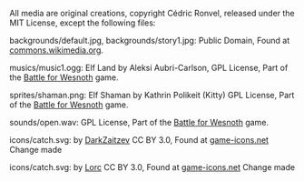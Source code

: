 All media are original creations, copyright Cédric Ronvel, released under the MIT License,
except the following files:

backgrounds/default.jpg, backgrounds/story1.jpg:
Public Domain,
Found at [commons.wikimedia.org](https://commons.wikimedia.org).

musics/music1.ogg:
Elf Land by Aleksi Aubri-Carlson,
GPL License,
Part of the [Battle for Wesnoth](http://wesnoth.org) game.

sprites/shaman.png:
Elf Shaman by Kathrin Polikeit (Kitty)
GPL License,
Part of the [Battle for Wesnoth](http://wesnoth.org) game.

sounds/open.wav:
GPL License,
Part of the [Battle for Wesnoth](http://wesnoth.org) game.

icons/catch.svg:
by [DarkZaitzev](https://darkzaitzev.deviantart.com)
CC BY 3.0,
Found at [game-icons.net](http://game-icons.net)
Change made

icons/catch.svg:
by [Lorc](http://lorcblog.blogspot.fr)
CC BY 3.0,
Found at [game-icons.net](http://game-icons.net)
Change made
